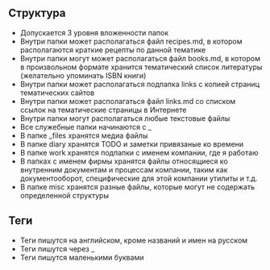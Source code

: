 ## Структура
- Допускается 3 уровня вложенности папок
- Внутри папки может располагаться файл recipes.md, в котором располагаются краткие рецепты по данной тематике
- Внутри папки могут может располагаться файл books.md, в котором в произвольном формате хранится тематический список литературы (желательно упоминать ISBN книги)
- Внутри папки может располагаться подпапка links с копией страниц тематических сайтов
- Внутри папки может располагаться файл links.md со списком ссылок на тематические страницы в Интернете
- Внутри папки могут располагаться любые текстовые файлы
- Все служебные папки начинаются с \_
- В папке \_files хранятся медиа файлы
- В папке diary хранятся TODO и заметки привязаные ко времени
- В папке work хранятся подпапки с именем компании, где я работаю
- В папках с именем фирмы хранятся файлы относящиеся ко внутренним документам и процессам компании, таким как документооборот, специфические для этой компании утилиты и т.д.
- В папке misc хранятся разные файлы, которые могут не содержать определенной структуры

## Теги
- Теги пишутся на английском, кроме названий и имен на русском
- Теги пишутся через _
-  Теги пишутся маленькими буквами
